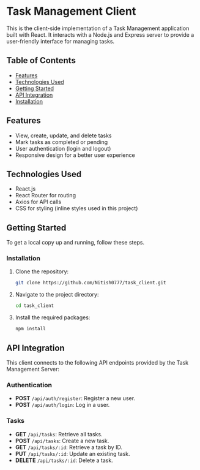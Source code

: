 # Task Management Client

This is the client-side implementation of a Task Management application built with React. It interacts with a Node.js and Express server to provide a user-friendly interface for managing tasks.

## Table of Contents

- [Features](#features)
- [Technologies Used](#technologies-used)
- [Getting Started](#getting-started)
- [API Integration](#api-integration)
- [Installation](#installation)


## Features

- View, create, update, and delete tasks
- Mark tasks as completed or pending
- User authentication (login and logout)
- Responsive design for a better user experience

## Technologies Used

- React.js
- React Router for routing
- Axios for API calls
- CSS for styling (inline styles used in this project)

## Getting Started

To get a local copy up and running, follow these steps.

### Installation

1. Clone the repository:
   ```bash
   git clone https://github.com/Nitish0777/task_client.git

2. Navigate to the project directory:
   ```bash
   cd task_client

3. Install the required packages:
   ```bash
   npm install

## API Integration

This client connects to the following API endpoints provided by the Task Management Server:

### Authentication

- **POST** `/api/auth/register`: Register a new user.
- **POST** `/api/auth/login`: Log in a user.

### Tasks

- **GET** `/api/tasks`: Retrieve all tasks.
- **POST** `/api/tasks`: Create a new task.
- **GET** `/api/tasks/:id`: Retrieve a task by ID.
- **PUT** `/api/tasks/:id`: Update an existing task.
- **DELETE** `/api/tasks/:id`: Delete a task.

